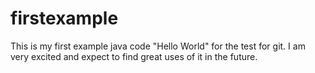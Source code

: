# firstexample
This is my first example java code "Hello World" for the test for git. I am very excited and expect to find great uses of it in the future.
